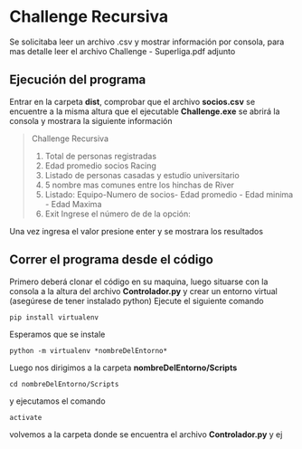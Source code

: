 # Challenge Recursiva
Se solicitaba leer un archivo .csv y mostrar información por consola, para mas detalle leer el archivo Challenge - Superliga.pdf adjunto

## Ejecución del programa
Entrar en la carpeta **dist**, comprobar que el archivo **socios.csv** se encuentre a la misma altura que el ejecutable **Challenge.exe** se abrirá la consola y mostrara la siguiente información  

>Challenge Recursiva 
>1) Total de personas registradas 
>2) Edad promedio socios Racing 
>3) Listado de personas casadas y estudio universitario
>4) 5 nombre mas comunes entre los hinchas de River 
>5) Listado: Equipo-Numero de socios- Edad promedio - Edad minima - Edad Maxima 
>6) Exit 
>Ingrese el número de de la opción:

Una vez ingresa el valor presione enter y se mostrara los resultados

## Correr el programa desde el código
Primero deberá clonar el código en su maquina, luego situarse con la consola a la altura del archivo **Controlador.py** y crear un entorno virtual (asegúrese de tener instalado python)
Ejecute el siguiente comando 

    pip install virtualenv
Esperamos que se instale

    python -m virtualenv *nombreDelEntorno*
Luego nos dirigimos a la carpeta **nombreDelEntorno/Scripts**

    cd nombreDelEntorno/Scripts
y ejecutamos el comando
	

    activate
volvemos a la carpeta donde se encuentra el archivo **Controlador.py** y ej
<!--stackedit_data:
eyJoaXN0b3J5IjpbMTUwNzU5NTYzMywtMTgwODQ1ODA3NF19
-->
